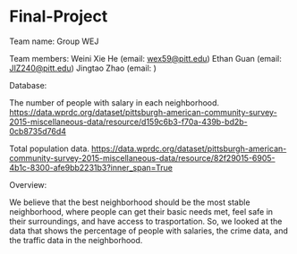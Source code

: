 # Final-Project

Team name: Group WEJ

Team members: 
Weini Xie He (email: wex59@pitt.edu)
Ethan Guan (email: JIZ240@pitt.edu)
Jingtao Zhao (email: )

Database:

The number of people with salary in each neighborhood.
https://data.wprdc.org/dataset/pittsburgh-american-community-survey-2015-miscellaneous-data/resource/d159c6b3-f70a-439b-bd2b-0cb8735d76d4

Total population data.
https://data.wprdc.org/dataset/pittsburgh-american-community-survey-2015-miscellaneous-data/resource/82f29015-6905-4b1c-8300-afe9bb2231b3?inner_span=True

Overview:

We believe that the best neighborhood should be the most stable neighborhood, where people can get their basic needs met, feel safe in their surroundings, and have access to trasportation. So, we looked at the data that shows the percentage of people with salaries, the crime data, and the traffic data in the neighborhood.



